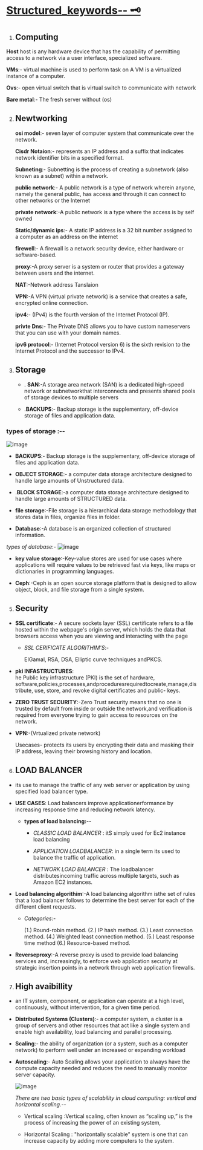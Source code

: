 # [Structured_keywords-- 🗝️]()

1. ## Computing

  **Host**
    host is any hardware device that       has the capability of permitting 
    access to a network via a user         interface, specialized software.
    
  **VMs**:- virtual machine is used to     perform task on A VM is a              virtualized instance of a computer.


   **Ovs**:- open virtual switch that     is virtual switch to communicate       with network 
            
   **Bare metal**:- The fresh server        without (os)


2. ## Newtworking

   
    **osi model**:- seven layer of computer system that communicate  over the network.
   
    **Cisdr Notaion**:- represents an IP address and a suffix that indicates network identifier bits in a specified format.
   
    **Subneting**:-  Subnetting is the process of creating a subnetwork (also known as a subnet) within a network.
   
    **public network**:- A public network is a type of network wherein anyone, namely the general public, has access and through it can 
                     connect to other networks or the Internet
   
    **private network**:-A public network is a type where the access is by self owned 
    
    **Static/dynamic ips**:- A static IP address is a 32 bit number assigned to a computer as an address on the internet
   
    **firewell**:- A firewall is a network security device, either hardware or software-based.
   
    **proxy**:-A proxy server is a system or router that provides a gateway between users and the internet. 
   
    **NAT**:-Network address Tanslaion
   
    **VPN**:-A VPN (virtual private network) is a service that creates a safe, encrypted online connection.
   
    **ipv4**:-  (IPv4) is the fourth version of the Internet Protocol (IP).
   
    **privte Dns**:- The Private DNS allows you to have custom nameservers that you can use with your domain names. 
   
    **ipv6 protocol**:- (Internet Protocol version 6) is the sixth revision to the Internet Protocol and the successor to IPv4.
    
 
4. ## Storage
      - . **SAN**:-A storage area network (SAN) is a dedicated high-speed network or subnetworkthat interconnects and presents shared pools of storage devices to multiple servers
   
      - .**BACKUPS**:- Backup storage is the supplementary, off-device storage of files and application data.
   
   
  ### types of storage :--

![image](https://github.com/Rjesh2006/Managed_keywords/assets/143868643/9b789b6b-a6d1-4d25-bf13-b9d3c5d68433)
   
   
   - **BACKUPS**:- Backup storage is the supplementary, off-device storage of files and application data.
      
   - **OBJECT STORAGE**:- a computer data storage architecture designed to handle large amounts of Unstructured data.
      
   - .**BLOCK STORAGE**:-a computer data storage architecture designed to handle large amounts of STRUCTURED  data.
        
   - **file storage**:-File storage is a hierarchical data storage methodology that stores data in files, organize files in folder.
         
         
   - **Database**:-A database is an organized collection of structured information.
      
   *types of database*:-
   ![image](https://github.com/Rjesh2006/Managed_keywords/assets/143868643/ca03aef3-8000-4d6c-bdcf-f6757274b91b)
   
   - **key value storage**:-Key-value stores are used for use cases where applications will require
                               values to be retrieved fast via keys, like maps or dictionaries in programming languages.
   
   - **Ceph**:-Ceph is an open source storage platform that is designed to allow object, block, and file storage from a single system.
      


 5. ## Security
 
  - **SSL certificate**:- A secure sockets layer (SSL) certificate refers to a file hosted within the webpage's origin server, which holds the data that browsers access when you are viewing and interacting with the page
    
     - *SSL CERIFICATE ALGORITHIM'S*:-
       
       EIGamal, RSA, DSA, Elliptic            curve techniques andPKCS.
   
   
   - **pki INFASTRUCTURES**:   
he Public key infrastructure (PKI) is the set of hardware, software,policies,processes,andproceduresrequiredtocreate,manage,distribute, use, store, and revoke             digital certificates and public-       keys.
     
   
   - **ZERO TRUST SECURITY**:-Zero   Trust security means that no one is trusted by default from inside or outside the network,and verification is required from everyone trying to gain access to resources on the network. 
   
   
   - **VPN**:-(Vrtualized private                    network)
     
     Usecases-  protects its users by       encrypting their data and masking      their IP address, leaving their        browsing history and location.
   
   
6. ## LOAD BALANCER

 -   its use to manage the traffic          of any web server or application       by using specified load balancer       type.
  
      
 - **USE CASES**: Load balancers             improve applicationerformance          by increasing response time            and reducing network latency.

      - **types of load balancing:--**
        
   
         - *CLASSIC LOAD BALANCER* :             itS simply used for Ec2                instance load balancing
     
         
         
         - *APPLICATION LOADBALANCER*:          in a single term its used to           balance the traffic of                 application.
         
         
         - *NETWORK LOAD BALANCER* :            The loadbalancer                       distributesincoming traffic            across multiple                        targets, such as                       Amazon EC2 instances. 


 - **Load balancing algorithim**:-A       load balancing algorithm isthe set     of rules that a load balancer          follows to determine the best          server for each of the different       client requests.
   
     - *Categories*:-
       
        (1.) Round-robin method. 
                                               (2.) IP hash method. 
                                               (3.) Least connection method.
                                               (4.) Weighted least connection              method. 
        (5.) Least response time method
                                               (6.) Resource-based method.
   
  - **Reverseproxy**:-A reverse            proxy is used to provide load          balancing services and,                increasingly,  to enforce web          application security at                strategic insertion points in a        network through web application        firewalls.



 7.  ## High avaibillity

  - an IT system, component, or            application can operate at a high      level, continuously, without           intervention, for a given time         period.

  - **Distributed Systems (Clusters)**:-
     a computer system, a cluster is a     group of servers and other             resources that act like a single       system and enable high                 availability, load balancing and       parallel processing.


  - **Scaling**:-  the ability of         organization (or a system, such as     a computer network) to perform well    under an increased or expanding        workload

    
  - **Autoscaling**:- Auto Scaling allows your application to always have the compute capacity needed and reduces the need to manually monitor server capacity.

    ![image](https://github.com/Rjesh2006/Managed_keywords/assets/143868643/b8dd669a-f179-4852-87d8-1d5eddda7108)


     *There are two basic types of  scalability in cloud computing: vertical and horizontal scaling.--*

    - Vertical scaling :Vertical             scaling, often known as “scaling       up,” is the process of                 increasing the power of an             existing system,
   
    - Horizontal Scaling :                  "horizontally scalable" system is       one that can increase capacity         by adding more computers to the        system.
           






   

   



   






